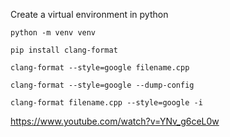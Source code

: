 
Create a virtual environment in python

```plain
python -m venv venv
```

```plain
pip install clang-format
```

```plain
clang-format --style=google filename.cpp
```

```plain
clang-format --style=google --dump-config
```

```plain
clang-format filename.cpp --style=google -i
```

<https://www.youtube.com/watch?v=YNv_g6ceL0w>
